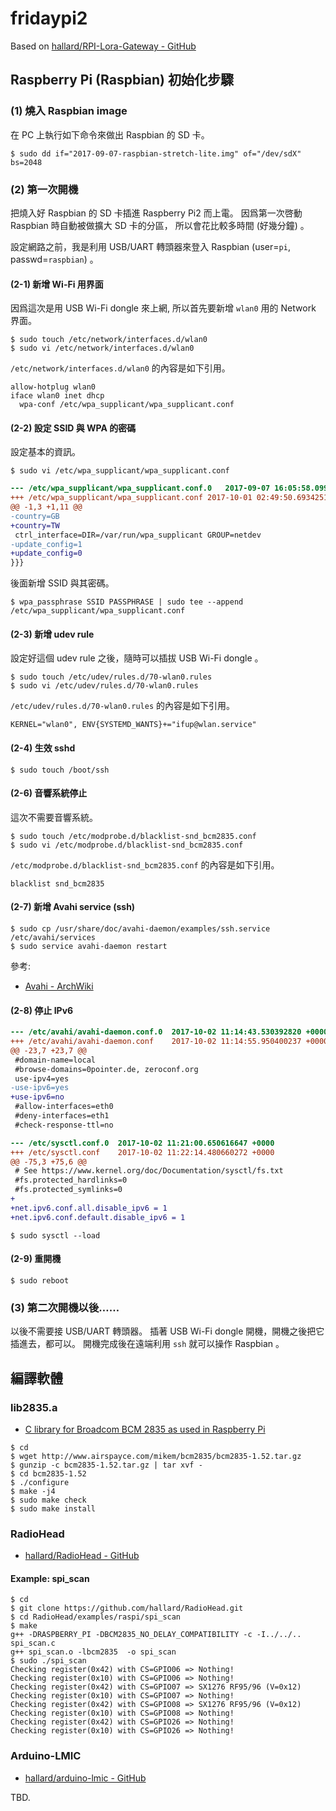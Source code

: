 # fridaypi2

Based on [hallard/RPI-Lora-Gateway - GitHub](https://github.com/hallard/RPI-Lora-Gateway)



## Raspberry Pi (Raspbian) 初始化步驟



### (1) 燒入 Raspbian image

在 PC 上執行如下命令來做出 Raspbian 的 SD 卡。

```
$ sudo dd if="2017-09-07-raspbian-stretch-lite.img" of="/dev/sdX" bs=2048
```



### (2) 第一次開機

把燒入好 Raspbian 的 SD 卡插進 Raspberry Pi2 而上電。
因爲第一次啓動 Raspbian 時自動被做擴大 SD 卡的分區，
所以會花比較多時間 (好幾分鐘) 。

設定網路之前，我是利用 USB/UART 轉頭器來登入
Raspbian (user=```pi```, passwd=```raspbian```) 。



#### (2-1) 新增 Wi-Fi 用界面

因爲這次是用 USB Wi-Fi dongle 來上網,
所以首先要新增 ```wlan0``` 用的 Network 界面。

```console
$ sudo touch /etc/network/interfaces.d/wlan0
$ sudo vi /etc/network/interfaces.d/wlan0
```

```/etc/network/interfaces.d/wlan0``` 的內容是如下引用。

```
allow-hotplug wlan0
iface wlan0 inet dhcp
  wpa-conf /etc/wpa_supplicant/wpa_supplicant.conf
```



#### (2-2) 設定 SSID 與 WPA 的密碼

設定基本的資訊。

```console
$ sudo vi /etc/wpa_supplicant/wpa_supplicant.conf
```

```diff
--- /etc/wpa_supplicant/wpa_supplicant.conf.0	2017-09-07 16:05:58.099999735 +0000
+++ /etc/wpa_supplicant/wpa_supplicant.conf	2017-10-01 02:49:50.693425111 +0000
@@ -1,3 +1,11 @@
-country=GB
+country=TW
 ctrl_interface=DIR=/var/run/wpa_supplicant GROUP=netdev
-update_config=1
+update_config=0
}}}
```

後面新增 SSID 與其密碼。

```console
$ wpa_passphrase SSID PASSPHRASE | sudo tee --append /etc/wpa_supplicant/wpa_supplicant.conf
```



#### (2-3) 新增 udev rule

設定好這個 udev rule 之後，隨時可以插拔 USB Wi-Fi dongle 。

```console
$ sudo touch /etc/udev/rules.d/70-wlan0.rules
$ sudo vi /etc/udev/rules.d/70-wlan0.rules
```

```/etc/udev/rules.d/70-wlan0.rules``` 的內容是如下引用。

```
KERNEL="wlan0", ENV{SYSTEMD_WANTS}+="ifup@wlan.service"
```


#### (2-4) 生效 sshd

```console
$ sudo touch /boot/ssh
```



#### (2-6) 音響系統停止

這次不需要音響系統。

```console
$ sudo touch /etc/modprobe.d/blacklist-snd_bcm2835.conf
$ sudo vi /etc/modprobe.d/blacklist-snd_bcm2835.conf
```

```/etc/modprobe.d/blacklist-snd_bcm2835.conf``` 的內容是如下引用。

```
blacklist snd_bcm2835
```



#### (2-7) 新增 Avahi service (ssh)

```console
$ sudo cp /usr/share/doc/avahi-daemon/examples/ssh.service /etc/avahi/services
$ sudo service avahi-daemon restart
```

參考:

 * [Avahi - ArchWiki](https://wiki.archlinux.org/index.php/avahi)


#### (2-8) 停止 IPv6

```diff
--- /etc/avahi/avahi-daemon.conf.0	2017-10-02 11:14:43.530392820 +0000
+++ /etc/avahi/avahi-daemon.conf	2017-10-02 11:14:55.950400237 +0000
@@ -23,7 +23,7 @@
 #domain-name=local
 #browse-domains=0pointer.de, zeroconf.org
 use-ipv4=yes
-use-ipv6=yes
+use-ipv6=no
 #allow-interfaces=eth0
 #deny-interfaces=eth1
 #check-response-ttl=no
```

```diff
--- /etc/sysctl.conf.0	2017-10-02 11:21:00.650616647 +0000
+++ /etc/sysctl.conf	2017-10-02 11:22:14.480660272 +0000
@@ -75,3 +75,6 @@
 # See https://www.kernel.org/doc/Documentation/sysctl/fs.txt
 #fs.protected_hardlinks=0
 #fs.protected_symlinks=0
+
+net.ipv6.conf.all.disable_ipv6 = 1
+net.ipv6.conf.default.disable_ipv6 = 1
```

```console
$ sudo sysctl --load
```



#### (2-9) 重開機

```console
$ sudo reboot
```



### (3) 第二次開機以後……

以後不需要接 USB/UART 轉頭器。
插著 USB Wi-Fi dongle 開機，開機之後把它插進去，都可以。
開機完成後在遠端利用 ```ssh``` 就可以操作 Raspbian 。



## 編譯軟體



### lib2835.a

 * [C library for Broadcom BCM 2835 as used in Raspberry Pi](http://www.airspayce.com/mikem/bcm2835/)

```console
$ cd
$ wget http://www.airspayce.com/mikem/bcm2835/bcm2835-1.52.tar.gz
$ gunzip -c bcm2835-1.52.tar.gz | tar xvf -
$ cd bcm2835-1.52
$ ./configure
$ make -j4
$ sudo make check
$ sudo make install
```



### RadioHead

 * [hallard/RadioHead - GitHub](https://github.com/hallard/RadioHead)



#### Example: spi_scan

```console
$ cd
$ git clone https://github.com/hallard/RadioHead.git
$ cd RadioHead/examples/raspi/spi_scan
$ make
g++ -DRASPBERRY_PI -DBCM2835_NO_DELAY_COMPATIBILITY -c -I../../.. spi_scan.c
g++ spi_scan.o -lbcm2835  -o spi_scan
$ sudo ./spi_scan 
Checking register(0x42) with CS=GPIO06 => Nothing!
Checking register(0x10) with CS=GPIO06 => Nothing!
Checking register(0x42) with CS=GPIO07 => SX1276 RF95/96 (V=0x12)
Checking register(0x10) with CS=GPIO07 => Nothing!
Checking register(0x42) with CS=GPIO08 => SX1276 RF95/96 (V=0x12)
Checking register(0x10) with CS=GPIO08 => Nothing!
Checking register(0x42) with CS=GPIO26 => Nothing!
Checking register(0x10) with CS=GPIO26 => Nothing!
```



### Arduino-LMIC

 * [hallard/arduino-lmic - GitHub](https://github.com/hallard/arduino-lmic)

TBD.


